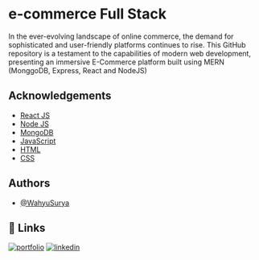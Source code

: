 # e-commerce Full Stack
In the ever-evolving landscape of online commerce, the demand for sophisticated and user-friendly platforms continues to rise. This GitHub repository is a testament to the capabilities of modern web development, presenting an immersive E-Commerce platform built using MERN (MonggoDB, Express, React and NodeJS)

## Acknowledgements

 - [React JS](https://awesomeopensource.com/project/elangosundar/awesome-README-templates)
 - [Node JS](https://awesomeopensource.com/project/elangosundar/awesome-README-templates)
 - [MongoDB](https://awesomeopensource.com/project/elangosundar/awesome-README-templates)
 - [JavaScript](https://awesomeopensource.com/project/elangosundar/awesome-README-templates)
 - [HTML](https://awesomeopensource.com/project/elangosundar/awesome-README-templates)
 - [CSS](https://awesomeopensource.com/project/elangosundar/awesome-README-templates)


## Authors

- [@WahyuSurya](https://github.com/WahyuSuryaPutra)


## 🔗 Links
[![portfolio](https://img.shields.io/badge/my_portfolio-000?style=for-the-badge&logo=ko-fi&logoColor=white)](https://wahyusurya.site/)
[![linkedin](https://img.shields.io/badge/linkedin-0A66C2?style=for-the-badge&logo=linkedin&logoColor=white)](https://www.linkedin.com/in/i-wayan-wahyu-surya-putra-124703283/)
